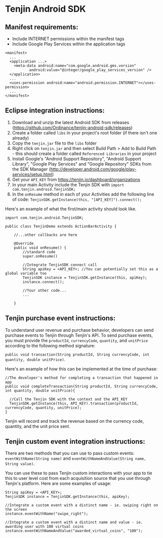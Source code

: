 Tenjin Android SDK
==================
Manifest requirements:
----

- Include INTERNET permissions within the manifest tags
- Include Google Play Services within the application tags

```
<manifest>
  ...
  <application ...>
    <meta-data android:name="com.google.android.gms.version"
           android:value="@integer/google_play_services_version" />
  </application>
  ...
  <uses-permission android:name="android.permission.INTERNET"></uses-permission>
  ...
</manifest>
```

Eclipse integration instructions:
---------------------------------

1. Download and unzip the latest Android SDK from releases (https://github.com/Ordinance/tenjin-android-sdk/releases)
3. Create a folder called `libs` in your project's root folder (if there isn't one already)
4. Copy the `tenjin.jar` file to the `libs` folder
5. Right click on `tenjin.jar` and then select Build Path > Add to Build Path - this should create a folder called `Referenced Libraries` in your project
7. Install Google's "Android Support Repository", "Android Support Library", "Google Play Services" and "Google Repository" SDKs from the SDK Manager (http://developer.android.com/google/play-services/setup.html)
8. Get your `API_KEY` from https://tenjin.io/dashboard/organizations
9. In your main Activity include the Tenjin SDK with `import com.tenjin.android.TenjinSDK;`
10. In the `onResume` method in each of your Activities add the following line of code: `TenjinSDK.getInstance(this, "[API_KEY]").connect();`

Here's an example of what the first/main activity should look like.

```
import com.tenjin.android.TenjinSDK;

public class TenjinDemo extends ActionBarActivity {

    //...other callbacks are here

    @Override
    public void onResume() {
        //standard code
        super.onResume()
        
        //Integrate TenjinSDK connect call
        String apiKey = <API_KEY>; //You can potentially set this as a global variable too
        TenjinSDK instance = TenjinSDK.getInstance(this, apiKey);
        instance.connect();

        //Your other code...
        ...

    }
```


Tenjin purchase event instructions:
-----
To understand user revenue and purchase behavior, developers can send purchase events to Tenjin through Tenjin's API. To send purchase events, you must provide the `productId`, `currencyCode`, `quantity`, and `unitPrice` according to the following method signature:

`public void transaction(String productId, String currencyCode, int quantity, double unitPrice)`.

Here's an example of how this can be implemented at the time of purchase:
```
//The developer's method for completing a transaction that happened in app
public void completeTransaction(String productId, String currencyCode, int quantity, double unitPrice){
  
  //Call the Tenjin SDK with the context and the API_KEY
  TenjinSDK.getInstance(this, API_KEY).transaction(productId, currencyCode, quantity, unitPrice);
}
```
Tenjin will record and track the revenue based on the currency code, quantity, and the unit price sent.



Tenjin custom event integration instructions:
-----
There are two methods that you can use to pass custom events: `eventWithName(String name)` and `eventWithNameAndValue(String name, String value)`.

You can use these to pass Tenjin custom interactions with your app to tie this to user level cost from each acquisition source that you use through Tenjin's platform. Here are some examples of usage:

```
String apiKey = <API_KEY>;
TenjinSDK instance = TenjinSDK.getInstance(this, apiKey);

//Integrate a custom event with a distinct name - ie. swiping right on the screen
instance.eventWithName("swipe_right");

//Integrate a custom event with a distinct name and value - ie. awarding user with 100 virtual coins
instance.eventWithNameAndValue("awarded_virtual_coins", "100");
```
